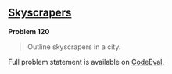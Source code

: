 [Skyscrapers][ce]
-----------------

**Problem 120**

> Outline skyscrapers in a city.

Full problem statement is available on [CodeEval][ce].

[ce]: https://www.codeeval.com/browse/120/
      "View problem statement on CodeEval"
